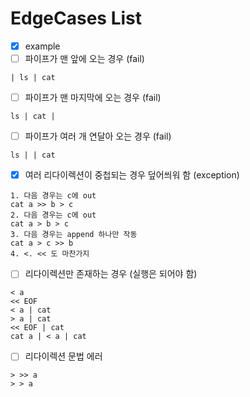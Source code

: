 # EdgeCases List
- [x] example
- [ ] 파이프가 맨 앞에 오는 경우 (fail)  
```
| ls | cat
```
- [ ] 파이프가 맨 마지막에 오는 경우 (fail)  
```
ls | cat |
```
- [ ] 파이프가 여러 개 연달아 오는 경우 (fail)
```
ls | | cat  
```
- [x] 여러 리다이렉션이 중첩되는 경우 덮어씌워 함 (exception)
```
1. 다음 경우는 c에 out
cat a >> b > c
2. 다음 경우는 c에 out
cat a > b > c
3. 다음 경우는 append 하나만 작동
cat a > c >> b
4. <. << 도 마찬가지
``` 
- [ ] 리다이렉션만 존재하는 경우 (실행은 되어야 함)
```
< a  
<< EOF  
< a | cat  
> a | cat  
<< EOF | cat  
cat a | < a | cat
```
- [ ] 리다이렉션 문법 에러
```
> >> a  
> > a  
```